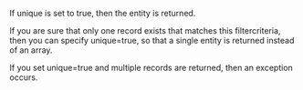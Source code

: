 If unique is set to true, then the entity is returned.

If you are sure that only one record exists that matches this filtercriteria, then you can specify unique=true, so that a single entity is returned instead of an array.

If you set unique=true and multiple records are returned, then an exception occurs.
